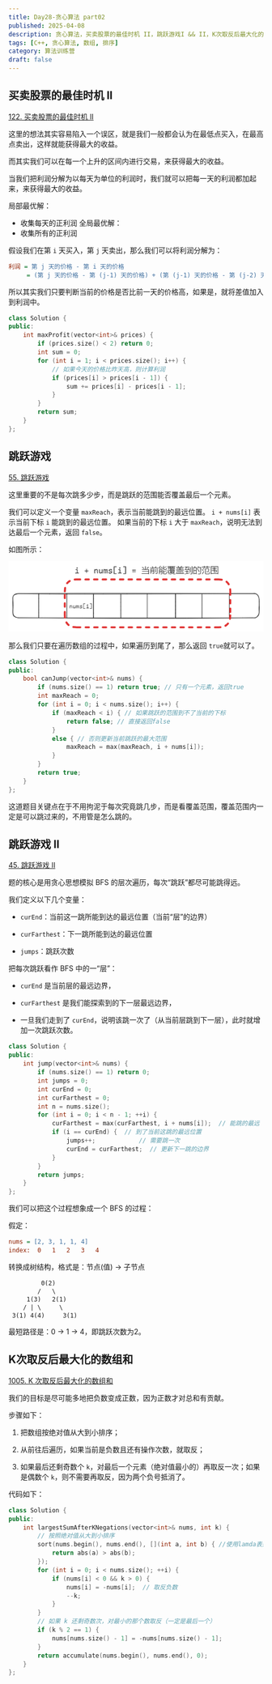```yaml
---
title: Day28-贪心算法 part02
published: 2025-04-08
description: 贪心算法，买卖股票的最佳时机 II，跳跃游戏I && II，K次取反后最大化的数组和
tags: [C++, 贪心算法, 数组, 排序]
category: 算法训练营
draft: false
---
```


## 买卖股票的最佳时机 II

[122. 买卖股票的最佳时机 II](https://leetcode.cn/problems/best-time-to-buy-and-sell-stock-ii/)

这里的想法其实容易陷入一个误区，就是我们一般都会认为在最低点买入，在最高点卖出，这样就能获得最大的收益。

而其实我们可以在每一个上升的区间内进行交易，来获得最大的收益。

当我们把利润分解为以每天为单位的利润时，我们就可以把每一天的利润都加起来，来获得最大的收益。

局部最优解：
- 收集每天的正利润
全局最优解：
- 收集所有的正利润

假设我们在第 `i` 天买入，第 `j` 天卖出，那么我们可以将利润分解为：

```ini
利润 = 第 j 天的价格 - 第 i 天的价格
     = (第 j 天的价格 - 第 (j-1) 天的价格) + (第 (j-1) 天的价格 - 第 (j-2) 天的价格) + ... + (第 i+1 天的价格 - 第 i 天的价格)
```

所以其实我们只要判断当前的价格是否比前一天的价格高，如果是，就将差值加入到利润中。

```cpp
class Solution {
public:
    int maxProfit(vector<int>& prices) {
        if (prices.size() < 2) return 0;
        int sum = 0;
        for (int i = 1; i < prices.size(); i++) {
            // 如果今天的价格比昨天高，则计算利润
            if (prices[i] > prices[i - 1]) {
                sum += prices[i] - prices[i - 1];
            }
        }
        return sum;
    }
};
```

## 跳跃游戏

[55. 跳跃游戏](https://leetcode.cn/problems/jump-game/)

这里重要的不是每次跳多少步，而是跳跃的范围能否覆盖最后一个元素。

我们可以定义一个变量 `maxReach`，表示当前能跳到的最远位置。
`i + nums[i]` 表示当前下标 `i` 能跳到的最远位置。
如果当前的下标 `i` 大于 `maxReach`，说明无法到达最后一个元素，返回 `false`。

如图所示：

![跳跃问题](55跳跃问题.png)

那么我们只要在遍历数组的过程中，如果遍历到尾了，那么返回 `true`就可以了。

```cpp
class Solution {
public:
    bool canJump(vector<int>& nums) {
        if (nums.size() == 1) return true; // 只有一个元素，返回true
        int maxReach = 0;
        for (int i = 0; i < nums.size(); i++) {
            if (maxReach < i) { // 如果跳跃的范围到不了当前的下标
                return false; // 直接返回false
            }
            else { // 否则更新当前跳跃的最大范围
                maxReach = max(maxReach, i + nums[i]);
            }
        }
        return true;
    }
};
```

这道题目关键点在于不用拘泥于每次究竟跳几步，而是看覆盖范围，覆盖范围内一定是可以跳过来的，不用管是怎么跳的。

## 跳跃游戏 II

[45. 跳跃游戏 II](https://leetcode.cn/problems/jump-game-ii/)

题的核心是用贪心思想模拟 BFS 的层次遍历，每次“跳跃”都尽可能跳得远。

我们定义以下几个变量：

- `curEnd`：当前这一跳所能到达的最远位置（当前“层”的边界）

- `curFarthest`：下一跳所能到达的最远位置

- `jumps`：跳跃次数

把每次跳跃看作 BFS 中的一“层”：

- `curEnd` 是当前层的最远边界，

- `curFarthest` 是我们能探索到的下一层最远边界，

- 一旦我们走到了 `curEnd`，说明该跳一次了（从当前层跳到下一层），此时就增加一次跳跃次数。

```cpp
class Solution {
public:
    int jump(vector<int>& nums) {
        if (nums.size() == 1) return 0;
        int jumps = 0;
        int curEnd = 0;
        int curFarthest = 0;
        int n = nums.size();
        for (int i = 0; i < n - 1; ++i) {
            curFarthest = max(curFarthest, i + nums[i]);  // 能跳的最远
            if (i == curEnd) {  // 到了当前这跳的最远位置
                jumps++;            // 需要跳一次
                curEnd = curFarthest;  // 更新下一跳的边界
            }
        }
        return jumps;
    }
};
```

我们可以把这个过程想象成一个 BFS 的过程：

假定：
```ini
nums = [2, 3, 1, 1, 4]
index:  0   1   2   3   4
```

转换成树结构，格式是：节点(值) → 子节点
```
         0(2)
        /   \
     1(3)   2(1)
    / | \     \
 3(1) 4(4)     3(1)
```
最短路径是：0 → 1 → 4，即跳跃次数为2。

## K次取反后最大化的数组和  

[1005. K 次取反后最大化的数组和](https://leetcode.cn/problems/maximize-sum-of-array-after-k-negations/)

我们的目标是尽可能多地把负数变成正数，因为正数才对总和有贡献。

步骤如下：
1. 把数组按绝对值从大到小排序；

2. 从前往后遍历，如果当前是负数且还有操作次数，就取反；

3. 如果最后还剩奇数个 `k`，对最后一个元素（绝对值最小的）再取反一次；如果是偶数个 `k`，则不需要再取反，因为两个负号抵消了。

代码如下：

```cpp
class Solution {
public:
    int largestSumAfterKNegations(vector<int>& nums, int k) {
        // 按照绝对值从大到小排序
        sort(nums.begin(), nums.end(), [](int a, int b) { //使用lamda表达式进行排序
            return abs(a) > abs(b);
        });
        for (int i = 0; i < nums.size(); ++i) {
            if (nums[i] < 0 && k > 0) {
                nums[i] = -nums[i];  // 取反负数
                --k;
            }
        }
        // 如果 k 还剩奇数次，对最小的那个数取反（一定是最后一个）
        if (k % 2 == 1) {
            nums[nums.size() - 1] = -nums[nums.size() - 1];
        }
        return accumulate(nums.begin(), nums.end(), 0);
    }
};
```